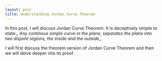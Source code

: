 ```yaml
---
layout: post
title: Understanding Jordan Curve Theorem 
---
```


In this post, I will discuss Jordan Curve Theorem. It is deceptively simple to state:*_ Any continous simple curve in the plane, separates the plane into two disjoint regions, the inside and the outside_*.

I will first discuss the theorem version of Jordan Curve Theorem and then we will delve deeper into its proof.
